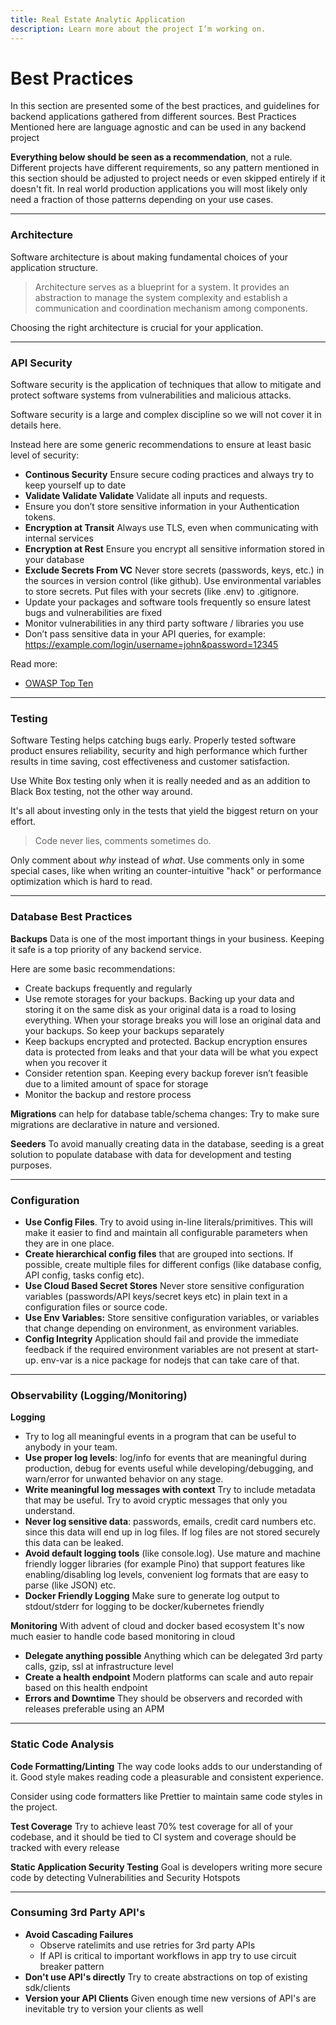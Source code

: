 ```yaml
---
title: Real Estate Analytic Application
description: Learn more about the project I’m working on.
---
```

# Best Practices

In this section are presented some of the best practices, and guidelines for backend applications gathered from different sources.
Best Practices Mentioned here are language agnostic and can be used in any backend project

**Everything below should be seen as a recommendation**, not a rule. Different projects have different requirements, so any pattern mentioned in this section should be adjusted to project needs or even skipped entirely if it doesn't fit. In real world production applications you will most likely only need a fraction of those patterns depending on your use cases.

---

### Architecture

Software architecture is about making fundamental choices of your application structure.

> Architecture serves as a blueprint for a system. It provides an abstraction to manage the system complexity and establish a communication and coordination mechanism among components.

Choosing the right architecture is crucial for your application.

---

### **API Security**

Software security is the application of techniques that allow to mitigate and protect software systems from vulnerabilities and malicious attacks.

Software security is a large and complex discipline so we will not cover it in details here.

Instead here are some generic recommendations to ensure at least basic level of security:

- **Continous Security** Ensure secure coding practices and always try to keep yourself up to date
- **Validate Validate Validate** Validate all inputs and requests.
- Ensure you don’t store sensitive information in your Authentication tokens.
- **Encryption at Transit** Always use TLS, even when communicating with internal services
- **Encryption at Rest** Ensure you encrypt all sensitive information stored in your database
- **Exclude Secrets From VC** Never store secrets (passwords, keys, etc.) in the sources in version control (like github). Use environmental variables to store secrets. Put files with your secrets (like .env) to .gitignore.
- Update your packages and software tools frequently so ensure latest bugs and vulnerabilities are fixed
- Monitor vulnerabilities in any third party software / libraries you use
- Don’t pass sensitive data in your API queries, for example: https://example.com/login/username=john&password=12345

Read more:

- [OWASP Top Ten](https://owasp.org/www-project-top-ten/)

---

### **Testing**

Software Testing helps catching bugs early. Properly tested software product ensures reliability, security and high performance which further results in time saving, cost effectiveness and customer satisfaction.

Use White Box testing only when it is really needed and as an addition to Black Box testing, not the other way around.

It's all about investing only in the tests that yield the biggest return on your effort.

> Code never lies, comments sometimes do.

Only comment about _why_ instead of _what_. Use comments only in some special cases, like when writing an counter-intuitive "hack" or performance optimization which is hard to read.

---

### Database Best Practices

**Backups**
Data is one of the most important things in your business. Keeping it safe is a top priority of any backend service.

Here are some basic recommendations:

- Create backups frequently and regularly
- Use remote storages for your backups. Backing up your data and storing it on the same disk as your original data is a road to losing everything. When your storage breaks you will lose an original data and your backups. So keep your backups separately
- Keep backups encrypted and protected. Backup encryption ensures data is protected from leaks and that your data will be what you expect when you recover it
- Consider retention span. Keeping every backup forever isn’t feasible due to a limited amount of space for storage
- Monitor the backup and restore process

**Migrations** can help for database table/schema changes: Try to make sure migrations are declarative in nature and versioned.

**Seeders** To avoid manually creating data in the database, seeding is a great solution to populate database with data for development and testing purposes.

---

### Configuration

- **Use Config Files**. Try to avoid using in-line literals/primitives. This will make it easier to find and maintain all configurable parameters when they are in one place.
- **Create hierarchical config files** that are grouped into sections. If possible, create multiple files for different configs (like database config, API config, tasks config etc).
- **Use Cloud Based Secret Stores** Never store sensitive configuration variables (passwords/API keys/secret keys etc) in plain text in a configuration files or source code.
- **Use Env Variables:** Store sensitive configuration variables, or variables that change depending on environment, as environment variables.
- **Config Integrity** Application should fail and provide the immediate feedback if the required environment variables are not present at start-up. env-var is a nice package for nodejs that can take care of that.

---

### Observability (Logging/Monitoring)

**Logging**

- Try to log all meaningful events in a program that can be useful to anybody in your team.
- **Use proper log levels**: log/info for events that are meaningful during production, debug for events useful while developing/debugging, and warn/error for unwanted behavior on any stage.
- **Write meaningful log messages with context** Try to include metadata that may be useful. Try to avoid cryptic messages that only you understand.
- **Never log sensitive data**: passwords, emails, credit card numbers etc. since this data will end up in log files. If log files are not stored securely this data can be leaked.
- **Avoid default logging tools** (like console.log). Use mature and machine friendly logger libraries (for example Pino) that support features like enabling/disabling log levels, convenient log formats that are easy to parse (like JSON) etc.
- **Docker Friendly Logging** Make sure to generate log output to stdout/stderr for logging to be docker/kubernetes friendly

**Monitoring**
With advent of cloud and docker based ecosystem It's now much easier to handle code based monitoring in cloud

- **Delegate anything possible** Anything which can be delegated 3rd party calls, gzip, ssl at infrastructure level
- **Create a health endpoint** Modern platforms can scale and auto repair based on this health endpoint
- **Errors and Downtime** They should be observers and recorded with releases preferable using an APM

---

### Static Code Analysis

**Code Formatting/Linting** The way code looks adds to our understanding of it. Good style makes reading code a pleasurable and consistent experience.

Consider using code formatters like Prettier to maintain same code styles in the project.

**Test Coverage** Try to achieve least 70% test coverage for all of your codebase, and it should be tied to CI system and coverage should be tracked with every release

**Static Application Security Testing** Goal is developers writing more secure code by detecting Vulnerabilities and Security Hotspots

---

### Consuming 3rd Party API's

- **Avoid Cascading Failures**
  - Observe ratelimits and use retries for 3rd party APIs
  - If API is critical to important workflows in app try to use circuit breaker pattern
- **Don't use API's directly** Try to create abstractions on top of existing sdk/clients
- **Version your API Clients** Given enough time new versions of API's are inevitable try to version your clients as well
